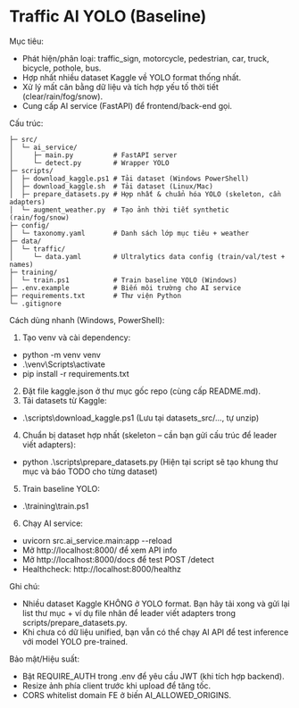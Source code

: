 # Traffic AI YOLO (Baseline)

Mục tiêu:
- Phát hiện/phân loại: traffic_sign, motorcycle, pedestrian, car, truck, bicycle, pothole, bus.
- Hợp nhất nhiều dataset Kaggle về YOLO format thống nhất.
- Xử lý mất cân bằng dữ liệu và tích hợp yếu tố thời tiết (clear/rain/fog/snow).
- Cung cấp AI service (FastAPI) để frontend/back-end gọi.

Cấu trúc:
```
├─ src/
│  └─ ai_service/
│     ├─ main.py          # FastAPI server
│     └─ detect.py        # Wrapper YOLO
├─ scripts/
│  ├─ download_kaggle.ps1 # Tải dataset (Windows PowerShell)
│  ├─ download_kaggle.sh  # Tải dataset (Linux/Mac)
│  ├─ prepare_datasets.py # Hợp nhất & chuẩn hóa YOLO (skeleton, cần adapters)
│  └─ augment_weather.py  # Tạo ảnh thời tiết synthetic (rain/fog/snow)
├─ config/
│  └─ taxonomy.yaml       # Danh sách lớp mục tiêu + weather
├─ data/
│  └─ traffic/
│     └─ data.yaml        # Ultralytics data config (train/val/test + names)
├─ training/
│  └─ train.ps1           # Train baseline YOLO (Windows)
├─ .env.example           # Biến môi trường cho AI service
├─ requirements.txt       # Thư viện Python
└─ .gitignore
```

Cách dùng nhanh (Windows, PowerShell):
1) Tạo venv và cài dependency:
- python -m venv venv
- .\venv\Scripts\activate
- pip install -r requirements.txt

2) Đặt file kaggle.json ở thư mục gốc repo (cùng cấp README.md).
3) Tải datasets từ Kaggle:
- .\scripts\download_kaggle.ps1
  (Lưu tại datasets_src/..., tự unzip)

4) Chuẩn bị dataset hợp nhất (skeleton – cần bạn gửi cấu trúc để leader viết adapters):
- python .\scripts\prepare_datasets.py
  (Hiện tại script sẽ tạo khung thư mục và báo TODO cho từng dataset)

5) Train baseline YOLO:
- .\training\train.ps1

6) Chạy AI service:
- uvicorn src.ai_service.main:app --reload
- Mở http://localhost:8000/ để xem API info
- Mở http://localhost:8000/docs để test POST /detect
- Healthcheck: http://localhost:8000/healthz

Ghi chú:
- Nhiều dataset Kaggle KHÔNG ở YOLO format. Bạn hãy tải xong và gửi lại list thư mục + ví dụ file nhãn để leader viết adapters trong scripts/prepare_datasets.py.
- Khi chưa có dữ liệu unified, bạn vẫn có thể chạy AI API để test inference với model YOLO pre-trained.

Bảo mật/Hiệu suất:
- Bật REQUIRE_AUTH trong .env để yêu cầu JWT (khi tích hợp backend).
- Resize ảnh phía client trước khi upload để tăng tốc.
- CORS whitelist domain FE ở biến AI_ALLOWED_ORIGINS.